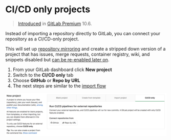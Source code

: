 # CI/CD only projects

>[Introduced][ee-4642] in [GitLab Premium][eep] 10.6.

Instead of importing a repository directly to GitLab, you can connect your repository
as a CI/CD-only project.

This will set up [repository mirroring](../../workflow/repository_mirroring.md)
and create a stripped down version of a project that has issues, merge requests,
container registry, wiki, and snippets disabled but
[can be re-enabled later on](settings/index.md#sharing-and-permissions).

1. From your GitLab dashboard click **New project**
1. Switch to the **CI/CD only** tab
1. Choose **GitHub** or **Repo by URL**
1. The next steps are similar to the [import flow](import/index.md)

![CI/CD only project creation](img/ci_cd_only_project.png)


[ee-4642]: https://gitlab.com/gitlab-org/gitlab-ee/merge_requests/4642
[eep]: https://about.gitlab.com/products/
